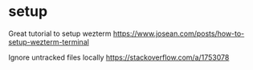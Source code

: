 # setup

Great tutorial to setup wezterm https://www.josean.com/posts/how-to-setup-wezterm-terminal

Ignore untracked files locally
https://stackoverflow.com/a/1753078
